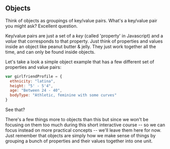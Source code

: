 ## Objects

Think of objects as groupings of key/value pairs. What's a key/value pair you might ask? Excellent question.

Key/value pairs are just a set of a *key* (called 'property' in Javascript) and a *value* that corresponds to that property. Just think of properties and values inside an object like peanut butter & jelly. They just work together all the time, and can only be found inside objects.

Let's take a look a simple object example that has a few different set of properties and value pairs:

~~~js
var girlfriendProfile = {
  ethnicity: "latina",
  height: "5' - 5'4",
  age: "Between 24 - 40",
  bodyType: "Athletic, feminine with some curves"
}
~~~

See that? 

There's a few things more to objects than this but since we won't be focusing on them too much during this short interactive course -- so we can focus instead on more practical concepts -- we'll leave them here for now. Just remember that objects are simply how we make sense of things by grouping a bunch of properties and their values together into one unit.


